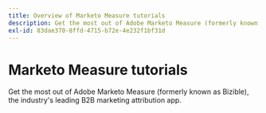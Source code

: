 ```yaml
---
title: Overview of Marketo Measure tutorials
description: Get the most out of Adobe Marketo Measure (formerly known as Bizible), the industry's leading B2B marketing attribution app.
exl-id: 83dae370-8ffd-4715-b72e-4e232f1bf31d
---
```

# Marketo Measure tutorials

Get the most out of Adobe Marketo Measure (formerly known as Bizible), the industry's leading B2B marketing attribution app.
